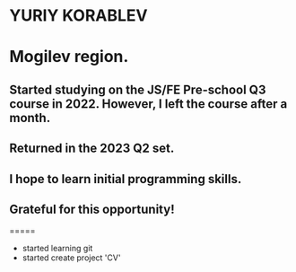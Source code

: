 # YURIY KORABLEV
# Mogilev region.
## Started studying on the JS/FE Pre-school Q3 course in 2022. However, I left the course after a month.
## Returned in the 2023 Q2 set.
## I hope to learn initial programming skills.
## Grateful for this opportunity!
=====
* started learning git
* started create project 'CV'